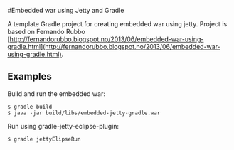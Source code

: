 #Embedded war using Jetty and Gradle

A template Gradle project for creating embedded war using jetty.
Project is based on Fernando Rubbo [http://fernandorubbo.blogspot.no/2013/06/embedded-war-using-gradle.html](http://fernandorubbo.blogspot.no/2013/06/embedded-war-using-gradle.html).

## Examples

Build and run the embedded war:

    $ gradle build
    $ java -jar build/libs/embedded-jetty-gradle.war


Run using gradle-jetty-eclipse-plugin:

    $ gradle jettyElipseRun
